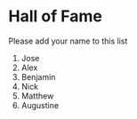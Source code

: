 # Hall of Fame
Please add your name to this list

1. Jose
2. Alex
3. Benjamin
4. Nick
5. Matthew
6. Augustine
